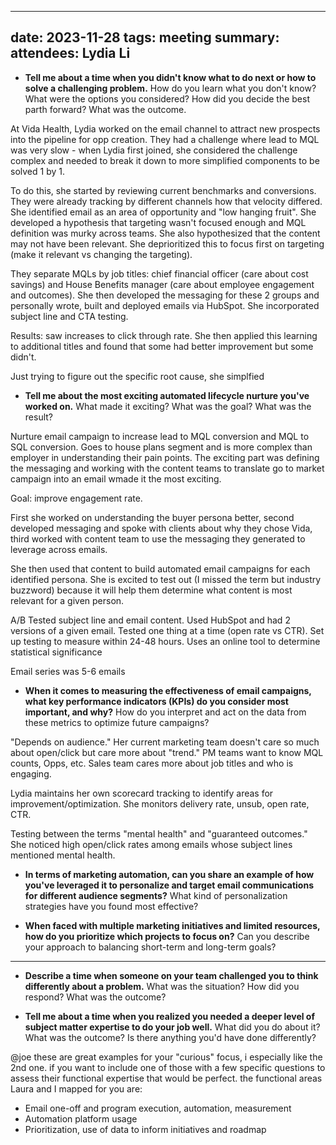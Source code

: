 
---
date: 2023-11-28
tags: meeting
summary: 
attendees: Lydia Li
---
- **Tell me about a time when you didn't know what to do next or how to solve a challenging problem.** How do you learn what you don't know? What were the options you considered? How did you decide the best parth forward? What was the outcome.

At Vida Health, Lydia worked on the email channel to attract new prospects into the pipeline for opp creation. They had a challenge where lead to MQL was very slow - when Lydia first joined, she considered the challenge complex and needed to break it down to more simplified components to be solved 1 by 1. 

To do this, she started by reviewing current benchmarks and conversions. They were already tracking by different channels how that velocity differed. She identified email as an area of opportunity and "low hanging fruit". She developed a hypothesis that targeting wasn't focused enough and MQL definition was murky across teams. She also hypothesized that the content may not have been relevant. She deprioritized this to focus first on targeting (make it relevant vs changing the targeting). 

They separate MQLs by job titles: chief financial officer (care about cost savings) and House Benefits manager (care about employee engagement and outcomes). She then developed the messaging for these 2 groups and personally wrote, built and deployed emails via HubSpot. She incorporated subject line and CTA testing.

Results: saw increases to click through rate. She then applied this learning to additional titles and found that some had better improvement but some didn't. 

Just trying to figure out the specific root cause, she simplfied 

* **Tell me about the most exciting automated lifecycle nurture you've worked on.** What made it exciting? What was the goal? What was the result?

Nurture email campaign to increase lead to MQL conversion and MQL to SQL conversion. Goes to house plans segment and is more complex than employer in understanding their pain points. The exciting part was defining the messaging and working with the content teams to translate go to market campaign into an email wmade it the most exciting.

Goal: improve engagement rate.

First she worked on understanding the buyer persona better, second developed messaging and spoke with clients about why they chose Vida, third worked with content team to use the messaging they generated to leverage across emails.

She then used that content to build automated email campaigns for each identified persona. She is excited to test out (I missed the term but  industry buzzword) because it will help them determine what content is most relevant for a given person.

A/B Tested subject line and email content. Used HubSpot and had 2 versions of a given email. Tested one thing at a time (open rate vs CTR). Set up testing to measure within 24-48 hours. Uses an online tool to determine statistical significance

Email series was 5-6 emails

- **When it comes to measuring the effectiveness of email campaigns, what key performance indicators (KPIs) do you consider most important, and why?** How do you interpret and act on the data from these metrics to optimize future campaigns?

"Depends on audience." Her current marketing team doesn't care so much about open/click but care more about "trend." PM teams want to know MQL counts, Opps, etc. Sales team cares more about job titles and who is engaging. 

Lydia maintains her own scorecard tracking to identify areas for improvement/optimization. She monitors delivery rate, unsub, open rate, CTR.

Testing between the terms "mental health" and "guaranteed outcomes." She noticed high open/click rates among emails whose subject lines mentioned mental health. 


- **In terms of marketing automation, can you share an example of how you've leveraged it to personalize and target email communications for different audience segments?** What kind of personalization strategies have you found most effective?


- **When faced with multiple marketing initiatives and limited resources, how do you prioritize which projects to focus on?** Can you describe your approach to balancing short-term and long-term goals?

*** 

- **Describe a time when someone on your team challenged you to think differently about a problem.** What was the situation? How did you respond? What was the outcome?



- **Tell me about a time when you realized you needed a deeper level of subject matter expertise to do your job well.** What did you do about it? What was the outcome? Is there anything you'd have done differently?



@joe
 these are great examples for your "curious" focus, i especially like the 2nd one. if you want to include one of those with a few specific questions to assess their functional expertise that would be perfect.
the functional areas Laura and I mapped for you are:
- Email one-off and program execution, automation, measurement
- Automation platform usage
- Prioritization, use of data to inform initiatives and roadmap